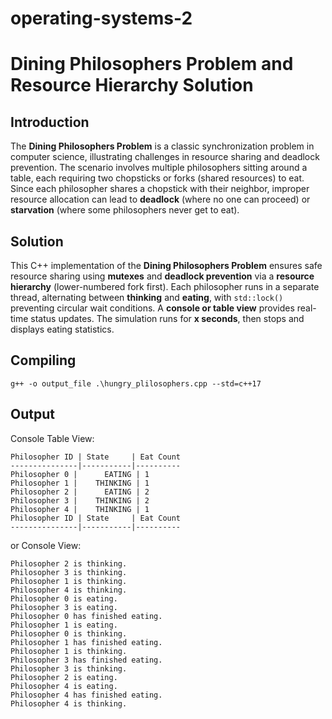 # operating-systems-2
# Dining Philosophers Problem and Resource Hierarchy Solution

## Introduction

The **Dining Philosophers Problem** is a classic synchronization problem in computer science, illustrating challenges in resource sharing and deadlock prevention. The scenario involves multiple philosophers sitting around a table, each requiring two chopsticks or forks (shared resources) to eat. Since each philosopher shares a chopstick with their neighbor, improper resource allocation can lead to **deadlock** (where no one can proceed) or **starvation** (where some philosophers never get to eat).

## Solution
This C++ implementation of the **Dining Philosophers Problem** ensures safe resource sharing using **mutexes** and **deadlock prevention** via a **resource hierarchy** (lower-numbered fork first). Each philosopher runs in a separate thread, alternating between **thinking** and **eating**, with `std::lock()` preventing circular wait conditions. A **console or table view** provides real-time status updates. The simulation runs for **x seconds**, then stops and displays eating statistics.

## Compiling
```
g++ -o output_file .\hungry_plilosophers.cpp --std=c++17
```

## Output
Console Table View:
```
Philosopher ID | State     | Eat Count
---------------|-----------|----------
Philosopher 0 |      EATING | 1
Philosopher 1 |    THINKING | 1
Philosopher 2 |      EATING | 2
Philosopher 3 |    THINKING | 2
Philosopher 4 |    THINKING | 1
Philosopher ID | State     | Eat Count
---------------|-----------|----------
```
or Console View:
```
Philosopher 2 is thinking.
Philosopher 3 is thinking.
Philosopher 1 is thinking.
Philosopher 4 is thinking.
Philosopher 0 is eating.
Philosopher 3 is eating.
Philosopher 0 has finished eating.
Philosopher 1 is eating.
Philosopher 0 is thinking.
Philosopher 1 has finished eating.
Philosopher 1 is thinking.
Philosopher 3 has finished eating.
Philosopher 3 is thinking.
Philosopher 2 is eating.
Philosopher 4 is eating.
Philosopher 4 has finished eating.
Philosopher 4 is thinking.
```
